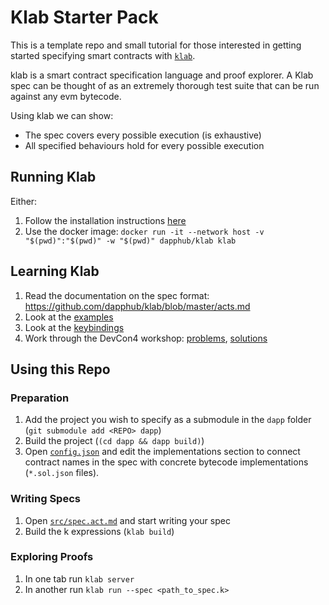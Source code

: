 # Klab Starter Pack

This is a template repo and small tutorial for those interested in getting started specifying smart contracts with [`klab`](https://github.com/dapphub/klab).

klab is a smart contract specification language and proof explorer. A Klab spec can be thought of as an extremely thorough test suite that can be run against any evm bytecode.

Using klab we can show:

- The spec covers every possible execution (is exhaustive)
- All specified behaviours hold for every possible execution

## Running Klab

Either:

1. Follow the installation instructions [here](https://github.com/dapphub/klab#setting-up-klab-server-and-client)
1. Use the docker image: `docker run -it --network host -v "$(pwd)":"$(pwd)" -w "$(pwd)" dapphub/klab klab`

## Learning Klab

1. Read the documentation on the spec format: https://github.com/dapphub/klab/blob/master/acts.md
1. Look at the [examples](https://github.com/dapphub/klab/tree/master/examples)
1. Look at the [keybindings](https://github.com/dapphub/klab#key-bindings)
1. Work through the DevCon4 workshop: [problems](https://github.com/dapphub/fv-tutorial), [solutions](https://github.com/dapphub/fv-tutorial-solutions)

## Using this Repo

### Preparation

1. Add the project you wish to specify as a submodule in the `dapp` folder (`git submodule add <REPO> dapp`)
1. Build the project (`(cd dapp && dapp build)`)
1. Open [`config.json`](./config.json) and edit the implementations section to connect contract names in the spec with concrete bytecode implementations (`*.sol.json` files).

### Writing Specs

1. Open [`src/spec.act.md`](./src/spec.act.md) and start writing your spec
1. Build the k expressions (`klab build`)

### Exploring Proofs

1. In one tab run `klab server`
1. In another run `klab run --spec <path_to_spec.k>`
